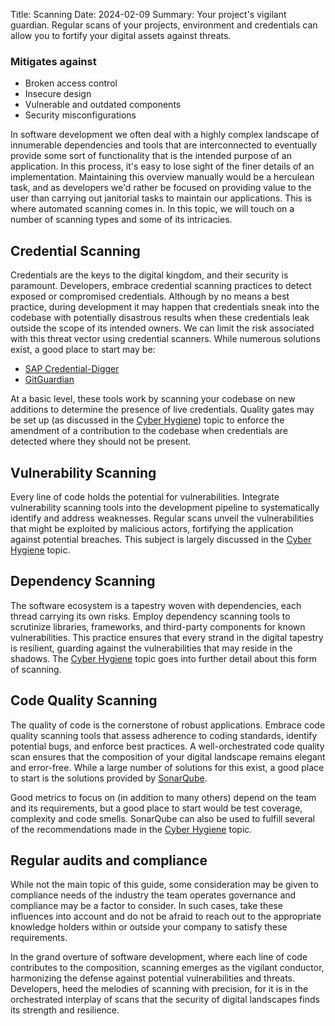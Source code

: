 Title: Scanning
Date: 2024-02-09
Summary: Your project's vigilant guardian. Regular scans of your projects, environment and credentials can allow you to fortify your digital assets against threats. 

### Mitigates against
- Broken access control 
- Insecure design
- Vulnerable and outdated components 
- Security misconfigurations

In software development we often deal with a highly complex landscape of innumerable dependencies and tools that are interconnected to eventually provide some sort of functionality that is the intended purpose of an application. In this process, it's easy to lose sight of the finer details of an implementation. Maintaining this overview manually would be a herculean task, and as developers we'd rather be focused on providing value to the user than carrying out janitorial tasks to maintain our applications. This is where automated scanning comes in. In this topic, we will touch on a number of scanning types and some of its intricacies.

## Credential Scanning

Credentials are the keys to the digital kingdom, and their security is paramount. Developers, embrace credential scanning practices to detect exposed or compromised credentials. Although by no means a best practice, during development it may happen that credentials sneak into the codebase with potentially disastrous results when these credentials leak outside the scope of its intended owners. We can limit the risk associated with this threat vector using credential scanners. While numerous solutions exist, a good place to start may be:

- [SAP Credential-Digger](https://github.com/SAP/credential-digger)
- [GitGuardian](https://www.gitguardian.com/)

At a basic level, these tools work by scanning your codebase on new additions to determine the presence of live credentials. Quality gates may be set up (as discussed in the [Cyber Hygiene]({filename}/cyber-hygiene.md)) topic to enforce the amendment of a contribution to the codebase when credentials are detected where they should not be present.

## Vulnerability Scanning

Every line of code holds the potential for vulnerabilities. Integrate vulnerability scanning tools into the development pipeline to systematically identify and address weaknesses. Regular scans unveil the vulnerabilities that might be exploited by malicious actors, fortifying the application against potential breaches. This subject is largely discussed in the [Cyber Hygiene]({filename}/cyber-hygiene.md) topic.

## Dependency Scanning

The software ecosystem is a tapestry woven with dependencies, each thread carrying its own risks. Employ dependency scanning tools to scrutinize libraries, frameworks, and third-party components for known vulnerabilities. This practice ensures that every strand in the digital tapestry is resilient, guarding against the vulnerabilities that may reside in the shadows. The [Cyber Hygiene]({filename}/cyber-hygiene.md) topic goes into further detail about this form of scanning.

## Code Quality Scanning

The quality of code is the cornerstone of robust applications. Embrace code quality scanning tools that assess adherence to coding standards, identify potential bugs, and enforce best practices. A well-orchestrated code quality scan ensures that the composition of your digital landscape remains elegant and error-free. While a large number of solutions for this exist, a good place to start is the solutions provided by [SonarQube](https://www.sonarsource.com/products/sonarqube/).

Good metrics to focus on (in addition to many others) depend on the team and its requirements, but a good place to start would be test coverage, complexity and code smells. SonarQube can also be used to fulfill several of the recommendations made in the [Cyber Hygiene]({filename}/cyber-hygiene.md) topic.

## Regular audits and compliance

While not the main topic of this guide, some consideration may be given to compliance needs of the industry the team operates governance and compliance may be a factor to consider. In such cases, take these influences into account and do not be afraid to reach out to the appropriate knowledge holders within or outside your company to satisfy these requirements.

In the grand overture of software development, where each line of code contributes to the composition, scanning emerges as the vigilant conductor, harmonizing the defense against potential vulnerabilities and threats. Developers, heed the melodies of scanning with precision, for it is in the orchestrated interplay of scans that the security of digital landscapes finds its strength and resilience.